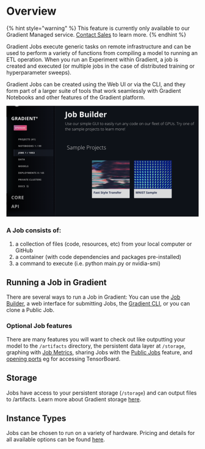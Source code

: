 # Overview

{% hint style="warning" %}
This feature is currently only available to our Gradient Managed service. [Contact Sales](https://info.paperspace.com/contact-sales) to learn more. 
{% endhint %}

Gradient Jobs execute generic tasks on remote infrastructure and can be used to perform a variety of functions from compiling a model to running an ETL operation. When you run an Experiment within Gradient, a job is created and executed \(or multiple jobs in the case of distributed training or hyperparameter sweeps\).

Gradient Jobs can be created using the Web UI or via the CLI, and they form part of a larger suite of tools that work seamlessly with Gradient Notebooks and other features of the Gradient platform.

![Gradient Job Runner in the Web UI](../.gitbook/assets/image%20%2881%29.png)

### A Job consists of:

1. a collection of files \(code, resources, etc\) from your local computer or GitHub
2. a container \(with code dependencies and packages pre-installed\)
3. a command to execute \(i.e. python main.py or nvidia-smi\)

## Running a Job in Gradient

There are several ways to run a Job in Gradient: You can use the [Job Builder](about.md), a web interface for submitting Jobs, the [Gradient CLI](../get-started/install-the-cli.md), or you can clone a Public Job.

### Optional Job features

There are many features you will want to check out like outputting your model to the `/artifacts` directory, the persistent data layer at `/storage`, graphing with [Job Metrics](create-a-job/job-metrics/), sharing Jobs with the [Public Jobs](public-jobs.md) feature, and [opening ports](https://support.paperspace.com/hc/en-us/articles/360003412574-Public-IPs-and-Port-Forwarding) eg for accessing TensorBoard.

## Storage

Jobs have access to your persistent storage \(`/storage`\) and can output files to /artifacts. Learn more about Gradient storage [here](../gradient-private-cloud/gradient-node/storage.md).

## Instance Types

Jobs can be chosen to run on a variety of hardware. Pricing and details for all available options can be found [here](https://gradient.paperspace.com/instances).

